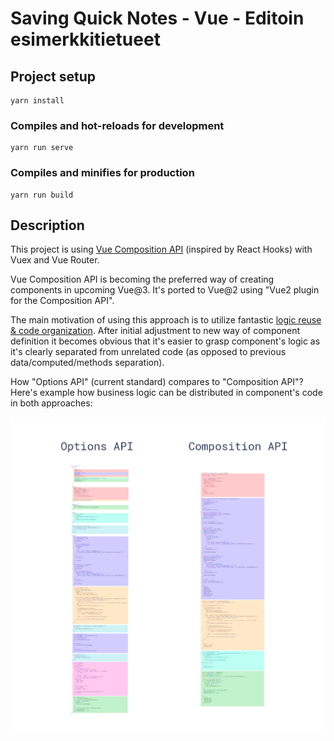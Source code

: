 # Saving Quick Notes - Vue - Editoin esimerkkitietueet

## Project setup
```
yarn install
```

### Compiles and hot-reloads for development
```
yarn run serve
```

### Compiles and minifies for production
```
yarn run build
```

## Description
This project is using [Vue Composition API](https://vue-composition-api-rfc.netlify.com) (inspired by React Hooks) with Vuex and Vue Router.

Vue Composition API is becoming the preferred way of creating components in upcoming Vue@3. It's ported to Vue@2 using "Vue2 plugin for the Composition API".

The main motivation of using this approach is to utilize fantastic [logic reuse & code organization](https://vue-composition-api-rfc.netlify.com/#logic-reuse-code-organization). After initial adjustment to new way of component definition it becomes obvious that it's easier to grasp component's logic as it's clearly separated from unrelated code (as opposed to previous data/computed/methods separation). 

How "Options API" (current standard) compares to "Composition API"? Here's example how business logic can be distributed in component's code in both approaches:

![saving-quick-notes-vue](public/explanation.png)
